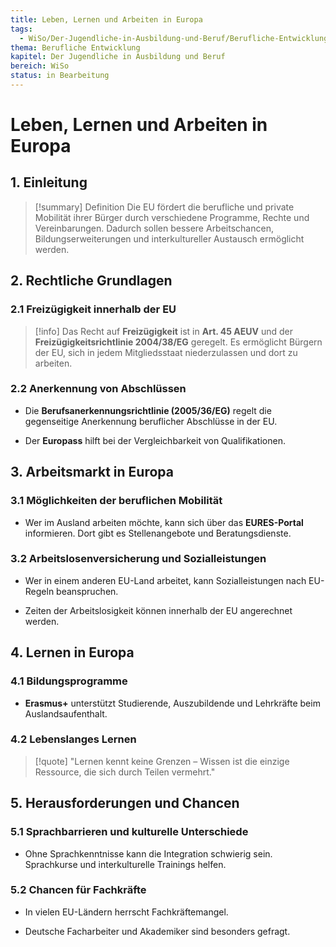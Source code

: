 ```yaml
---
title: Leben, Lernen und Arbeiten in Europa
tags:
  - WiSo/Der-Jugendliche-in-Ausbildung-und-Beruf/Berufliche-Entwicklung
thema: Berufliche Entwicklung
kapitel: Der Jugendliche in Ausbildung und Beruf
bereich: WiSo
status: in Bearbeitung
---
```


# Leben, Lernen und Arbeiten in Europa

## 1. Einleitung

> [!summary] Definition 
> Die EU fördert die berufliche und private Mobilität ihrer Bürger durch verschiedene Programme, Rechte und Vereinbarungen. Dadurch sollen bessere Arbeitschancen, Bildungserweiterungen und interkultureller Austausch ermöglicht werden.

## 2. Rechtliche Grundlagen

### 2.1 Freizügigkeit innerhalb der EU

> [!info] Das Recht auf **Freizügigkeit** ist in **Art. 45 AEUV** und der **Freizügigkeitsrichtlinie 2004/38/EG** geregelt. Es ermöglicht Bürgern der EU, sich in jedem Mitgliedsstaat niederzulassen und dort zu arbeiten.

### 2.2 Anerkennung von Abschlüssen

- Die **Berufsanerkennungsrichtlinie (2005/36/EG)** regelt die gegenseitige Anerkennung beruflicher Abschlüsse in der EU.
    
- Der **Europass** hilft bei der Vergleichbarkeit von Qualifikationen.
    

## 3. Arbeitsmarkt in Europa

### 3.1 Möglichkeiten der beruflichen Mobilität

- Wer im Ausland arbeiten möchte, kann sich über das **EURES-Portal** informieren. Dort gibt es Stellenangebote und Beratungsdienste.

### 3.2 Arbeitslosenversicherung und Sozialleistungen

- Wer in einem anderen EU-Land arbeitet, kann Sozialleistungen nach EU-Regeln beanspruchen.
    
- Zeiten der Arbeitslosigkeit können innerhalb der EU angerechnet werden.
    

## 4. Lernen in Europa

### 4.1 Bildungsprogramme

- **Erasmus+** unterstützt Studierende, Auszubildende und Lehrkräfte beim Auslandsaufenthalt.

### 4.2 Lebenslanges Lernen

> [!quote] "Lernen kennt keine Grenzen – Wissen ist die einzige Ressource, die sich durch Teilen vermehrt."

## 5. Herausforderungen und Chancen

### 5.1 Sprachbarrieren und kulturelle Unterschiede

- Ohne Sprachkenntnisse kann die Integration schwierig sein. Sprachkurse und interkulturelle Trainings helfen.

### 5.2 Chancen für Fachkräfte

- In vielen EU-Ländern herrscht Fachkräftemangel.
    
- Deutsche Facharbeiter und Akademiker sind besonders gefragt.
    
